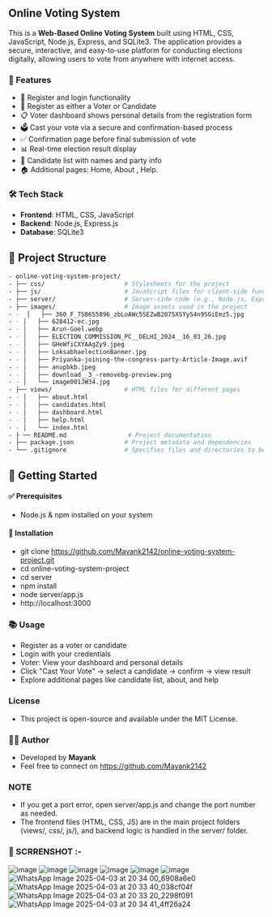 ## Online Voting System ##

This is a **Web-Based Online Voting System** built using HTML, CSS, JavaScript, Node.js, Express, and SQLite3. 
The application provides a secure, interactive, and easy-to-use platform for conducting elections digitally, allowing users to vote from anywhere with internet access.

### 🚀 Features ###
-  🔐 Register and login functionality
-  🧑 Register as either a Voter or Candidate
-  📋 Voter dashboard shows personal details from the registration form
-  🗳️ Cast your vote via a secure and confirmation-based process
-  ✅ Confirmation page before final submission of vote
-  📊 Real-time election result display
-  👥 Candidate list with names and party info
-  🏠 Additional pages: Home, About , Help.

### 🛠️ Tech Stack ###
- **Frontend**: HTML, CSS, JavaScript
- **Backend**: Node.js, Express.js
- **Database**: SQLite3

## 📂 Project Structure
```bash
- online-voting-system-project/
- ├── css/                      # Stylesheets for the project
- ├── js/                       # JavaScript files for client-side functionality
- ├── server/                   # Server-side code (e.g., Node.js, Express configurations)
- ├── images/                   # Image assets used in the project
- -  │   ├── 360_F_758655896_zbLoAWc5SEZwB2075XSYyS4n9SGiEmz5.jpg
- - │   ├── 628412-ec.jpg
- - │   ├── Arun-Goel.webp
- - │   ├── ELECTION_COMMISSION_PC__DELHI_2024__16_03_26.jpg
- - │   ├── GHeWfiCXYAAgZy9.jpeg
- - │   ├── LoksabhaelectionBanner.jpg
- - │   ├── Priyanka-joining-the-congress-party-Article-Image.avif
- - │   ├── anupbkb.jpeg
- - │   ├── download__3_-removebg-preview.png
- - │   └── image001JW34.jpg
- ├── views/                    # HTML files for different pages
- - │   ├── about.html
- - │   ├── candidates.html
- - │   ├── dashboard.html
- - │   ├── help.html
- - │   └── index.html
- ├ ── README.md                 # Project documentation
- ├── package.json              # Project metadata and dependencies
- └── .gitignore                # Specifies files and directories to be ignored by Git
```
## 🧪 Getting Started ##

#### ✅ Prerequisites ####
- Node.js & npm installed on your system

#### 🔧 Installation ####
- git clone https://github.com/Mayank2142/online-voting-system-project.git
- cd online-voting-system-project
- cd server
- npm install
- node server/app.js
- http://localhost:3000

### 📚 Usage ###
- Register as a voter or candidate
- Login with your credentials
- Voter: View your dashboard and personal details
- Click "Cast Your Vote" → select a candidate → confirm → view result
- Explore additional pages like candidate list, about, and help

### License ###
- This project is open-source and available under the MIT License.

### 👨‍💻 Author ###
- Developed by **Mayank**
- Feel free to connect on https://github.com/Mayank2142

### NOTE ###
- If you get a port error, open server/app.js and change the port number as needed.
- The frontend files (HTML, CSS, JS) are in the main project folders (views/, css/, js/), and backend logic is handled in the server/ folder.

### 📸 SCRRENSHOT :-
![image](https://github.com/user-attachments/assets/98222651-78c5-4c42-9d34-0bd8ad628608)
![image](https://github.com/user-attachments/assets/a6deec6c-9616-47f1-852a-1f403bd2ce3e)
![image](https://github.com/user-attachments/assets/f8c92cb4-a985-4260-a9be-a31bd45d8bb1)
![image](https://github.com/user-attachments/assets/b75637dc-4785-42e6-ae61-c6da5d39c99a)
![image](https://github.com/user-attachments/assets/fb758664-8958-409d-b7e0-8d77e55475b5)
![image](https://github.com/user-attachments/assets/a30de92a-08e9-460f-927f-60800c46d3a7)
![WhatsApp Image 2025-04-03 at 20 34 00_6908a6e0](https://github.com/user-attachments/assets/86b1ad1d-12d3-4674-98cb-4bf2622a4ee0)
![WhatsApp Image 2025-04-03 at 20 33 40_038cf04f](https://github.com/user-attachments/assets/c39b7a84-7188-4886-9178-027adb7caa3c)
![WhatsApp Image 2025-04-03 at 20 33 20_2298f091](https://github.com/user-attachments/assets/75c1856b-0a4a-4683-a379-7d8de6839d58)
![WhatsApp Image 2025-04-03 at 20 34 41_4ff26a24](https://github.com/user-attachments/assets/55c3afd8-b670-4f08-b08e-0cf56dea41c8)












